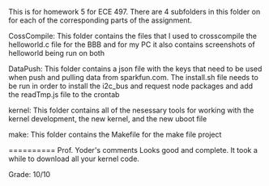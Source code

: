 This is for homework 5 for ECE 497.
There are 4 subfolders in this folder on for each of the corresponding
parts of the assignment.

CossCompile: This folder contains the files that I used to crosscompile the 
helloworld.c file for the BBB and for my PC it also contains screenshots
of helloworld being run on both 

DataPush: This folder contains a json file with the keys that need to be used
when push and pulling data from sparkfun.com. The install.sh file needs to be 
run in order to install the i2c_bus and request node packages and add the 
readTmp.js file to the crontab

kernel: This folder contains all of the nesessary tools for working with the 
kernel development, the new kernel, and the new uboot file

make: This folder contains the Makefile for the make file project

==========
Prof. Yoder's comments
Looks good and complete.
It took a while to download all your kernel code.

Grade:  10/10

